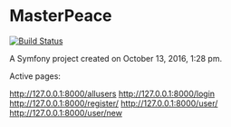 MasterPeace
=========

[![Build Status](https://travis-ci.org/nfqakademija/MasterPeace.svg?branch=master)](https://travis-ci.org/nfqakademija/MasterPeace)

A Symfony project created on October 13, 2016, 1:28 pm.


Active pages:

http://127.0.0.1:8000/allusers
http://127.0.0.1:8000/login
http://127.0.0.1:8000/register/
http://127.0.0.1:8000/user/
http://127.0.0.1:8000/user/new